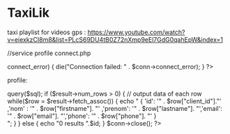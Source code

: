 # TaxiLik
taxi
playlist for videos gps : https://www.youtube.com/watch?v=eiexkzCI8m8&list=PLcS69DU4tB0Z72nXmp9eEl7GdG0qahEpW&index=1

//service profile
connect.php
<?php
  define ( 'DB_HOST', 'localhost' );
	define ( 'DB_USER', 'id11793517_taxilik2020' );
	define ( 'DB_PASSWORD', 'Taxilik2021++++' );
	define ( 'DB_NAME', 'id11793517_takilik' );
	$conn=new mysqli(DB_HOST,DB_USER,DB_PASSWORD,DB_NAME);
	if ($conn->connect_error) {
		die("Connection failed: " . $conn->connect_error);
	}
?>
profile:
<?php
	require_once "connect.php";
$id="noVal";
if(isset($_GET['id'])){
    $id=$_GET['id'];
}
$sql = "SELECT * FROM `users` WHERE id = '$id' ";
$result = $conn->query($sql);

if ($result->num_rows > 0) {
  // output data of each row
  while($row = $result->fetch_assoc()) {
    echo " { 'id': '" . $row["client_id"]."' ,'nom' : '" . $row["firstname"]. "' ,'prenom': '" . $row["lastname"]. "','email': '" . $row["email"]. "','phone': '" . $row["phone"]. "' } <br>";
  }
} else {
  echo "0 results ".$id;
}
$conn->close();
?>
